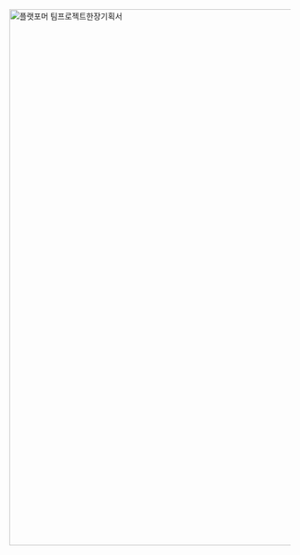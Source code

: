 <img width="960" alt="플랫포머 팀프로젝트한장기획서" src="https://github.com/ChoMinkyung/CV_teamproject/assets/58170545/97dad460-2a1f-4a55-8680-13ddf1c6175d">
